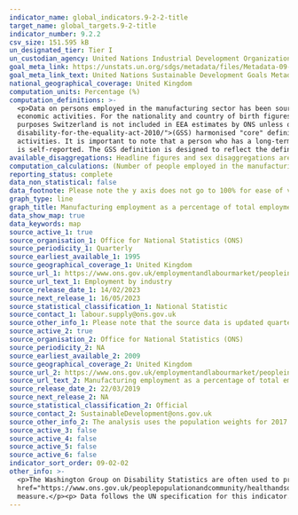 ```yaml
---
indicator_name: global_indicators.9-2-2-title
target_name: global_targets.9-2-title
indicator_number: 9.2.2
csv_size: 151.595 kB
un_designated_tier: Tier I
un_custodian_agency: United Nations Industrial Development Organization (UNIDO)
goal_meta_link: https://unstats.un.org/sdgs/metadata/files/Metadata-09-02-02.pdf 
goal_meta_link_text: United Nations Sustainable Development Goals Metadata (PDF 323 KB)
national_geographical_coverage: United Kingdom
computation_units: Percentage (%)
computation_definitions: >-
  <p>Data on persons employed in the manufacturing sector has been sourced from the EMP13 - Employment by industry dataset. These estimates are sourced from the Labour Force Survey. The manufacturing sector has been defined in accordance with UK standard industrial classification of
  economic activities. For the nationality and country of birth figures, the European Economic Area (EEA) is defined as the 28 countries of the EU, plus Iceland, Liechtenstein and Norway. Swiss nationals are treated as EEA nationals for immigration purposes; however, for statistical
  purposes Switzerland is not included in EEA estimates by ONS unless otherwise specified. Other countries are defined in this publication as all countries other than the UK and those in the EEA.</p><p>Disability Status - The <a href="https://gss.civilservice.gov.uk/policy-store/measuring-
  disability-for-the-equality-act-2010/">(GSS) harmonised "core" definition</a> identifies a person as disabled if they have a physical or mental health condition or illness that has lasted or is expected to last 12 months or more. It must reduce their ability to carry-out day-to-day
  activities. It is important to note that a person who has a long-term illness that does not reduce their ability to carry-out day-to-day activities is not disabled under the definition. The GSS harmonised questions are asked of the respondent in the survey, meaning that disability status
  is self-reported. The GSS definition is designed to reflect the definitions that appear in legal terms in the Disability Discrimination Act 1995 (DDA) for Northern Ireland and the 2010 Equality Act for Great Britain.</p>
available_disaggregations: Headline figures and sex disaggregations are available for each quarter of the years 2000 to 2022. Age, region, disability status, ethnicity, nationality, and country of birth disaggregations are only currently available for each quarter of the years 2013 to 2017.
computation_calculations: (Number of people employed in the manufacturing sector / Number of people in employment) * 100
reporting_status: complete
data_non_statistical: false
data_footnote: Please note the y axis does not go to 100% for ease of visualisation
graph_type: line
graph_title: Manufacturing employment as a percentage of total employment
data_show_map: true
data_keywords: map
source_active_1: true
source_organisation_1: Office for National Statistics (ONS)
source_periodicity_1: Quarterly
source_earliest_available_1: 1995
source_geographical_coverage_1: United Kingdom
source_url_1: https://www.ons.gov.uk/employmentandlabourmarket/peopleinwork/employmentandemployeetypes/datasets/employmentbyindustryemp13
source_url_text_1: Employment by industry
source_release_date_1: 14/02/2023
source_next_release_1: 16/05/2023
source_statistical_classification_1: National Statistic
source_contact_1: labour.supply@ons.gov.uk 
source_other_info_1: Please note that the source data is updated quarterly, but this indicator is updated annually.
source_active_2: true
source_organisation_2: Office for National Statistics (ONS)
source_periodicity_2: NA
source_earliest_available_2: 2009
source_geographical_coverage_2: United Kingdom
source_url_2: https://www.ons.gov.uk/employmentandlabourmarket/peopleinwork/employmentandemployeetypes/adhocs/009777manufacturingemploymentasapercentageoftotalemploymentbyvariouscharacteristicsuk2009to2017
source_url_text_2: Manufacturing employment as a percentage of total employment by various characteristics, UK - 2009 to 2017
source_release_date_2: 22/03/2019
source_next_release_2: NA
source_statistical_classification_2: Official
source_contact_2: SustainableDevelopment@ons.gov.uk
source_other_info_2: The analysis uses the population weights for 2017 (PWT17). As weightings are adjusted over time, this publication may not match other publications which have used different weightings. 
source_active_3: false
source_active_4: false
source_active_5: false
source_active_6: false
indicator_sort_order: 09-02-02
other_info: >-
  <p>The Washington Group on Disability Statistics are often used to provide a cross-nationally comparable population-based measures of disability. Please see the article <a
  href="https://www.ons.gov.uk/peoplepopulationandcommunity/healthandsocialcare/disability/articles/measuringdisabilitycomparingapproaches/2019-08-06">Measuring disability - comparing approaches</a> for a comparison between the GSS Harmonised measure (used here) and the Washington Group
  measure.</p><p> Data follows the UN specification for this indicator. This indicator has been identified in collaboration with topic experts.
---
```

